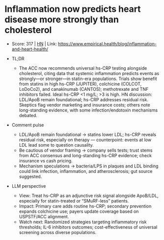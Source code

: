 # Inflammation now predicts heart disease more strongly than cholesterol

- Score: 317 | [HN](https://news.ycombinator.com/item?id=45430498) | Link: https://www.empirical.health/blog/inflammation-and-heart-health/

- TL;DR
  - The ACC now recommends universal hs-CRP testing alongside cholesterol, citing data that systemic inflammation predicts events as strongly—or stronger—in statin-era populations. Trials show benefit from statins in high hs-CRP (JUPITER), colchicine (COLCOT, LoDoCo2), and canakinumab (CANTOS); methotrexate and TNF inhibitors failed. Ideal hs-CRP <1 mg/L; >3 is high. HN discussion: LDL/ApoB remain foundational; hs-CRP addresses residual risk. Skeptics flag vendor marketing and insurance costs; others note long-standing evidence, with some infection/endotoxin mechanisms debated.

- Comment pulse
  - LDL/ApoB remain foundational → statins lower LDL; hs-CRP reveals residual risk, especially on therapy — counterpoint: events at low LDL lead some to question causality.
  - Be cautious of vendor framing → company sells tests; trust stems from ACC consensus and long-standing hs-CRP evidence; check insurance vs cash pricing.
  - Mechanism speculations → bacteria/LPS in plaques and LDL binding could link infection, inflammation, and atherosclerosis; gut source suggested.

- LLM perspective
  - View: Treat hs-CRP as an adjunctive risk signal alongside ApoB/LDL, especially for statin-treated or “SMuRF-less” patients.
  - Impact: Primary care adds routine hs-CRP; secondary prevention expands colchicine use; payers update coverage based on USPSTF/ACC alignment.
  - Watch next: Randomized strategies targeting inflammatory risk thresholds; IL-6 inhibitors outcomes; cost-effectiveness of universal screening across diverse populations.
